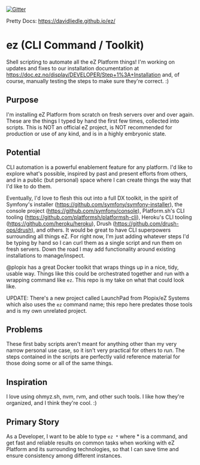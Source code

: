 

[![Gitter](https://badges.gitter.im/ez-cli.svg)](https://gitter.im/ez-cli?utm_source=badge&utm_medium=badge&utm_campaign=pr-badge)

Pretty Docs: https://davidliedle.github.io/ez/

# ez (CLI Command / Toolkit)
Shell scripting to automate all the eZ Platform things! I'm working on updates
and fixes to our installation documentation at
https://doc.ez.no/display/DEVELOPER/Step+1%3A+Installation
and, of course, manually testing the steps to make sure they're correct. :)

## Purpose
I'm installing eZ Platform from scratch on fresh servers over and over again.
These are the things I typed by hand the first few times, collected into
scripts. This is NOT an official eZ project, is NOT recommended for production
or use of any kind, and is in a highly embryonic state.

## Potential
CLI automation is a powerful enablement feature for any platform. I'd like to
explore what's possible, inspired by past and present efforts from others, and
in a public (but personal) space where I can create things the way that I'd like
to do them.

Eventually, I'd love to flesh this out into a full DX toolkit, in the spirit
of Symfony's installer (https://github.com/symfony/symfony-installer), the
console project (https://github.com/symfony/console), Platform.sh's CLI tooling
(https://github.com/platformsh/platformsh-cli), Heroku's CLI tooling
(https://github.com/heroku/heroku),
Drush (https://github.com/drush-ops/drush), and others. It would be great to
have CLI superpowers surrounding all things eZ. For right now, I'm just adding
whatever steps I'd be typing by hand so I can curl them as a single script and
run them on fresh servers. Down the road I may add functionality around existing
installations to manage/inspect.

@plopix has a great Docker toolkit that wraps things up in a nice, tidy, usable
way. Things like this could be orchestrated together and run with a wrapping
command like `ez`. This repo is my take on what that could look like.

UPDATE: There's a new project called LaunchPad from Plopix/eZ Systems which also
uses the `ez` command name; this repo here predates those tools and is my own
unrelated project.

## Problems
These first baby scripts aren't meant for anything other than my very narrow
personal use case, so it isn't very practical for others to _run_. The steps
contained in the scripts are perfectly valid reference material for those doing
some or all of the same things.

## Inspiration
I love using ohmyz.sh, nvm, rvm, and other such tools. I like how they're
organized, and I think they're cool. :)

## Primary Story
As a Developer, I want to be able to type `ez *` where * is a command, and get
fast and reliable results on common tasks when working with eZ Platform and its
surrounding technologies, so that I can save time and ensure consistency among
different instances.
